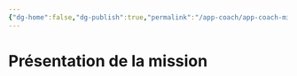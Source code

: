```yaml
---
{"dg-home":false,"dg-publish":true,"permalink":"/app-coach/app-coach-mission-2/","dgPassFrontmatter":true}
---
```



# Présentation de la mission

